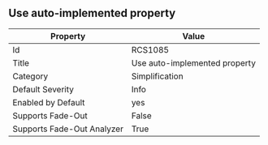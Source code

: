 ## Use auto\-implemented property

Property | Value
--- | --- 
Id | RCS1085
Title | Use auto\-implemented property
Category | Simplification
Default Severity | Info
Enabled by Default | yes
Supports Fade-Out | False
Supports Fade-Out Analyzer | True
